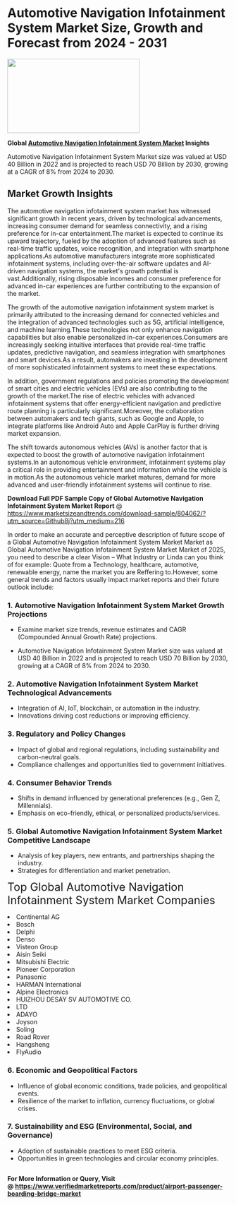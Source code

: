 <H1>Automotive Navigation Infotainment System Market Size, Growth and Forecast from 2024 - 2031</H1><img class="aligncenter size-medium wp-image-584254" src="https://thirdeyenews.in/wp-content/uploads/2024/09/Global-Market-Research-300x168.jpeg" alt="" width="300" height="168" /><p><strong>Global&nbsp;<a href="https://www.marketsizeandtrends.com/download-sample/804062/?utm_source=Github8j?utm_medium=216">Automotive Navigation Infotainment System Market</a> Insights</strong></p><p>Automotive Navigation Infotainment System Market size was valued at USD 40 Billion in 2022 and is projected to reach USD 70 Billion by 2030, growing at a CAGR of 8% from 2024 to 2030.</p><p><h2>Market Growth Insights</h2> <p>The automotive navigation infotainment system market has witnessed significant growth in recent years, driven by technological advancements, increasing consumer demand for seamless connectivity, and a rising preference for in-car entertainment.The market is expected to continue its upward trajectory, fueled by the adoption of advanced features such as real-time traffic updates, voice recognition, and integration with smartphone applications.As automotive manufacturers integrate more sophisticated infotainment systems, including over-the-air software updates and AI-driven navigation systems, the market's growth potential is vast.Additionally, rising disposable incomes and consumer preference for advanced in-car experiences are further contributing to the expansion of the market.</p> <p>The growth of the automotive navigation infotainment system market is primarily attributed to the increasing demand for connected vehicles and the integration of advanced technologies such as 5G, artificial intelligence, and machine learning.These technologies not only enhance navigation capabilities but also enable personalized in-car experiences.Consumers are increasingly seeking intuitive interfaces that provide real-time traffic updates, predictive navigation, and seamless integration with smartphones and smart devices.As a result, automakers are investing in the development of more sophisticated infotainment systems to meet these expectations.</p> <p>In addition, government regulations and policies promoting the development of smart cities and electric vehicles (EVs) are also contributing to the growth of the market.The rise of electric vehicles with advanced infotainment systems that offer energy-efficient navigation and predictive route planning is particularly significant.Moreover, the collaboration between automakers and tech giants, such as Google and Apple, to integrate platforms like Android Auto and Apple CarPlay is further driving market expansion.</p> <p>The shift towards autonomous vehicles (AVs) is another factor that is expected to boost the growth of automotive navigation infotainment systems.In an autonomous vehicle environment, infotainment systems play a critical role in providing entertainment and information while the vehicle is in motion.As the autonomous vehicle market matures, demand for more advanced and user-friendly infotainment systems will continue to rise.</p> <p><span class=""><strong>Download Full PDF Sample Copy of Global Automotive Navigation Infotainment System Market Report</strong> @ <a href="https://www.marketsizeandtrends.com/download-sample/804062/?utm_source=Github8j?utm_medium=216" target="_blank">https://www.marketsizeandtrends.com/download-sample/804062/?utm_source=Github8j?utm_medium=216</a></span></p><p>In order to make an accurate and perceptive description of future scope of a Global&nbsp;Automotive Navigation Infotainment System Market Market as Global&nbsp;Automotive Navigation Infotainment System Market Market of 2025, you need to describe a clear Vision &ndash; What Industry or Linda can you think of for example: Quote from a Technology, healthcare, automotive, renewable energy, name the market you are Reffering to.However, some general trends and factors usually impact market reports and their future outlook include:</p><h3>1.&nbsp;<strong>Automotive Navigation Infotainment System Market Growth Projections</strong></h3><ul><li>Examine market size trends, revenue estimates and CAGR (Compounded Annual Growth Rate) projections.</li><li><p>Automotive Navigation Infotainment System Market size was valued at USD 40 Billion in 2022 and is projected to reach USD 70 Billion by 2030, growing at a CAGR of 8% from 2024 to 2030.</p></li></ul><h3>2.&nbsp;<strong>Automotive Navigation Infotainment System Market Technological Advancements</strong></h3><ul><li>Integration of AI, IoT, blockchain, or automation in the industry.</li><li>Innovations driving cost reductions or improving efficiency.</li></ul><h3>3.&nbsp;<strong>Regulatory and Policy Changes</strong></h3><ul><li>Impact of global and regional regulations, including sustainability and carbon-neutral goals.</li><li>Compliance challenges and opportunities tied to government initiatives.</li></ul><h3>4.&nbsp;<strong>Consumer Behavior Trends</strong></h3><ul><li>Shifts in demand influenced by generational preferences (e.g., Gen Z, Millennials).</li><li>Emphasis on eco-friendly, ethical, or personalized products/services.</li></ul><h3>5.&nbsp;<strong>Global Automotive Navigation Infotainment System Market Competitive Landscape</strong></h3><ul><li>Analysis of key players, new entrants, and partnerships shaping the industry.</li><li>Strategies for differentiation and market penetration.</li></ul><p data-pm-slice="1 1 []"><span style="color: inherit; font-family: inherit; font-size: 25px;">Top Global Automotive Navigation Infotainment System Market Companies</span></p><div class="" data-test-id=""><p><li>Continental AG</li><li> Bosch</li><li> Delphi</li><li> Denso</li><li> Visteon Group</li><li> Aisin Seiki</li><li> Mitsubishi Electric</li><li> Pioneer Corporation</li><li> Panasonic</li><li> HARMAN International</li><li> Alpine Electronics</li><li> HUIZHOU DESAY SV AUTOMOTIVE CO.</li><li> LTD</li><li> ADAYO</li><li> Joyson</li><li> Soling</li><li> Road Rover</li><li> Hangsheng</li><li> FlyAudio</li></p></div><h3>6.&nbsp;<strong>Economic and Geopolitical Factors</strong></h3><ul><li>Influence of global economic conditions, trade policies, and geopolitical events.</li><li>Resilience of the market to inflation, currency fluctuations, or global crises.</li></ul><h3>7.&nbsp;<strong>Sustainability and ESG (Environmental, Social, and Governance)</strong></h3><ul><li>Adoption of sustainable practices to meet ESG criteria.</li><li>Opportunities in green technologies and circular economy principles.</li></ul><h2><strong style="font-size: 14px;">For More Information or Query, Visit @&nbsp;</strong><a style="background-color: #ffffff; font-size: 14px;" href="https://www.marketsizeandtrends.com/report/automotive-navigation-infotainment-system-market/" target="_blank">https://www.verifiedmarketreports.com/product/airport-passenger-boarding-bridge-market</a></h2>